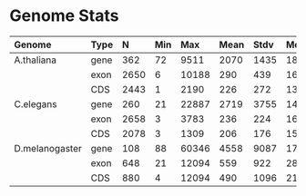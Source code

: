 # Genome Stats 

| Genome         | Type |  N   | Min |  Max  | Mean | Stdv | Med  |
|:---------------|:-----|:-----|:----|:------|:-----|:-----|:-----|
| A.thaliana     | gene |  362 |  72 |  9511 | 2070 | 1435 | 1892 |
|                | exon | 2650 |  6  | 10188 |  290 |  439 |  162 |
|                | CDS  | 2443 |  1  |  2190 |  226 |  272 |  137 |
| C.elegans      | gene |  260 |  21 | 22887 | 2719 | 3755 | 1473 |
|                | exon | 2658 |  3  |  3783 |  236 |  224 |  162 |
|                | CDS  | 2078 |  3  |  1309 |  206 |  176 |  153 |
| D.melanogaster | gene |  108 |  88 | 60346 | 4558 | 9087 | 1765 |
|                | exon |  648 |  21 | 12094 |  559 |  922 |  287 |
|                | CDS  |  880 |  4  | 12094 |  490 | 1096 |  214 |